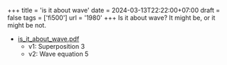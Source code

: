 +++
title = 'is it about wave'
date = 2024-03-13T22:22:00+07:00
draft = false
tags = ['fi500']
url = '1980'
+++
Is it about wave? It might be, or it might be not.
<!--more-->

+ [is_it_about_wave.pdf](https://osf.io/cgj74)
  - v1: Superposition 3
  - v2: Wave equation 5
